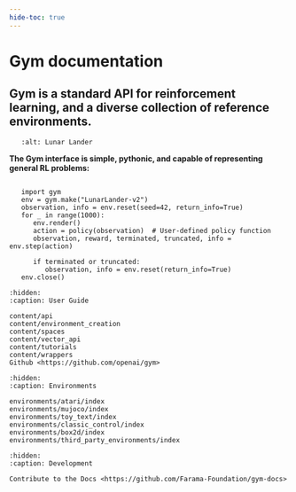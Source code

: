 ```yaml
---
hide-toc: true
---
```


# Gym documentation

## Gym is a standard API for reinforcement learning, and a diverse collection of reference environments.


```{figure} https://user-images.githubusercontent.com/15806078/153222406-af5ce6f0-4696-4a24-a683-46ad4939170c.gif
   :alt: Lunar Lander
```

**The Gym interface is simple, pythonic, and capable of representing general RL problems:**

```{code-block} python

   import gym
   env = gym.make("LunarLander-v2")
   observation, info = env.reset(seed=42, return_info=True)
   for _ in range(1000):
      env.render()
      action = policy(observation)  # User-defined policy function
      observation, reward, terminated, truncated, info = env.step(action)

      if terminated or truncated:
         observation, info = env.reset(return_info=True)
   env.close()
``` 

```{toctree}
:hidden:
:caption: User Guide

content/api
content/environment_creation
content/spaces
content/vector_api
content/tutorials
content/wrappers
Github <https://github.com/openai/gym>
```

```{toctree}
:hidden:
:caption: Environments

environments/atari/index
environments/mujoco/index
environments/toy_text/index
environments/classic_control/index
environments/box2d/index
environments/third_party_environments/index
```

```{toctree}
:hidden:
:caption: Development

Contribute to the Docs <https://github.com/Farama-Foundation/gym-docs>

```
